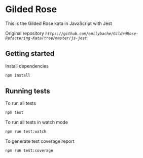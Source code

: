 # Gilded Rose

This is the Gilded Rose kata in JavaScript with Jest

Original repository _`https://github.com/emilybache/GildedRose-Refactoring-Kata/tree/master/js-jest`_ 

## Getting started

Install dependencies

```sh
npm install
```

## Running tests

To run all tests

```sh
npm test
```

To run all tests in watch mode

```sh
npm run test:watch
```

To generate test coverage report

```sh
npm run test:coverage
```
